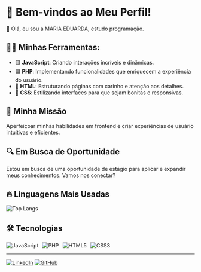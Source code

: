# 🌟 Bem-vindos ao Meu Perfil!

🎉 Olá, eu sou a MARIA EDUARDA, estudo programação.

## 👨‍💻 Minhas Ferramentas:
- 🟨 **JavaScript**: Criando interações incríveis e dinâmicas.
- 🟦 **PHP**: Implementando funcionalidades que enriquecem a experiência do usuário.
- 🔵 **HTML**: Estruturando páginas com carinho e atenção aos detalhes.
- 🎨 **CSS**: Estilizando interfaces para que sejam bonitas e responsivas.

## 🚀 Minha Missão
Aperfeiçoar minhas habilidades em frontend e criar experiências de usuário intuitivas e eficientes.

## 🔍 Em Busca de Oportunidade
Estou em busca de uma oportunidade de estágio para aplicar e expandir meus conhecimentos. Vamos nos conectar?

## 🔥 Linguagens Mais Usadas
![Top Langs](https://github-readme-stats.vercel.app/api/top-langs/?username=d0ardaa&layout=compact&theme=radical)

## 🛠️ Tecnologias
<div style="display: flex; flex-wrap: wrap; gap: 10px;">
  <img src="https://img.shields.io/badge/JavaScript-000?style=for-the-badge&logo=javascript&logoColor=F7DF1E" alt="JavaScript"/>
  <img src="https://img.shields.io/badge/PHP-000?style=for-the-badge&logo=php&logoColor=777BB4" alt="PHP"/>
  <img src="https://img.shields.io/badge/HTML5-000?style=for-the-badge&logo=html5&logoColor=E34F26" alt="HTML5"/>
  <img src="https://img.shields.io/badge/CSS3-000?style=for-the-badge&logo=css3&logoColor=1572B6" alt="CSS3"/>
</div>

---

[![LinkedIn](https://img.shields.io/badge/LinkedIn-000?style=for-the-badge&logo=linkedin&logoColor=0E76A8)](https://www.linkedin.com/in/maria-eduarda-amaral-alves)
[![GitHub](https://img.shields.io/badge/GitHub-000?style=for-the-badge&logo=github&logoColor=FFF)](https://github.com/d0ardaa)


